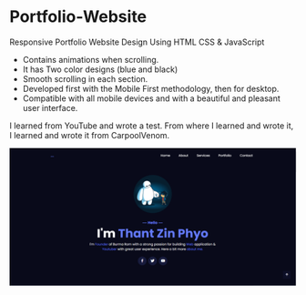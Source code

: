 # Portfolio-Website
Responsive Portfolio Website Design Using HTML CSS &amp; JavaScript

- Contains animations when scrolling.
- It has Two color designs (blue and black)
- Smooth scrolling in each section.
- Developed first with the Mobile First methodology, then for desktop.
- Compatible with all mobile devices and with a beautiful and pleasant user interface.

I learned from YouTube and wrote a test. From where I learned and wrote it, I learned and wrote it from CarpoolVenom.

![Portfolio-Website](/home.png)
